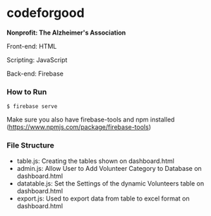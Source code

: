 # codeforgood

**Nonprofit: The Alzheimer's Association**

Front-end: HTML

Scripting: JavaScript

Back-end: Firebase

### How to Run

`$ firebase serve`

Make sure you also have firebase-tools and npm installed (https://www.npmjs.com/package/firebase-tools)

### File Structure

- table.js: Creating the tables shown on dashboard.html
- admin.js: Allow User to Add Volunteer Category to Database on dashboard.html
- datatable.js: Set the Settings of the dynamic Volunteers table on dashboard.html
- export.js: Used to export data from table to excel format on dashboard.html
